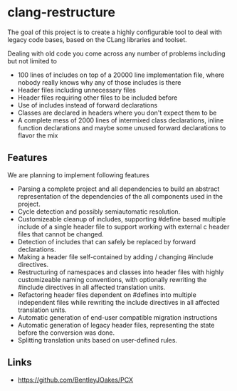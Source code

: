 clang-restructure
=================
The goal of this project is to create a highly configurable tool to deal with legacy code bases,
based on the CLang libraries and toolset.

Dealing with old code you come across any number of problems including but not limited to
-   100 lines of includes on top of a 20000 line implementation file, where nobody really knows why
    any of those includes is there
-   Header files including unnecessary files
-   Header files requiring other files to be included before
-   Use of includes instead of forward declarations
-   Classes are declared in headers where you don't expect them to be
-   A complete mess of 2000 lines of intermixed class declarations, inline function declarations and
    maybe some unused forward declarations to flavor the mix

Features
--------
We are planning to implement following features
-   Parsing a complete project and all dependencies to build an abstract representation of the
    dependencies of the all components used in the project.
-   Cycle detection and possibly semiautomatic resolution.
-   Customizeable cleanup of includes, supporting #define based multiple include of a single header
    file to support working with external c header files that cannot be changed.
-   Detection of includes that can safely be replaced by forward declarations.
-   Making a header file self-contained by adding / changing #include directives.
-   Restructuring of namespaces and classes into header files with highly customizeable naming
    conventions, with optionally rewriting the #include directives in all affected translation
    units.
-   Refactoring header files dependent on #defines into multiple independent files while rewriting
    the include directives in all affected translation units.
-   Automatic generation of end-user compatible migration instructions
-   Automatic generation of legacy header files, representing the state before the conversion was
    done.
-   Splitting translation units based on user-defined rules.

Links
-----
-   https://github.com/BentleyJOakes/PCX
